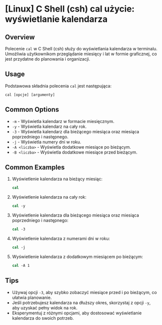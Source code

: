 # [Linux] C Shell (csh) cal użycie: wyświetlanie kalendarza

## Overview
Polecenie `cal` w C Shell (csh) służy do wyświetlania kalendarza w terminalu. Umożliwia użytkownikom przeglądanie miesięcy i lat w formie graficznej, co jest przydatne do planowania i organizacji.

## Usage
Podstawowa składnia polecenia `cal` jest następująca:

```
cal [opcje] [argumenty]
```

## Common Options
- `-m` - Wyświetla kalendarz w formacie miesięcznym.
- `-y` - Wyświetla kalendarz na cały rok.
- `-3` - Wyświetla kalendarz dla bieżącego miesiąca oraz miesiąca poprzedniego i następnego.
- `-j` - Wyświetla numery dni w roku.
- `-A <liczba>` - Wyświetla dodatkowe miesiące po bieżącym.
- `-B <liczba>` - Wyświetla dodatkowe miesiące przed bieżącym.

## Common Examples
1. Wyświetlenie kalendarza na bieżący miesiąc:
   ```csh
   cal
   ```

2. Wyświetlenie kalendarza na cały rok:
   ```csh
   cal -y
   ```

3. Wyświetlenie kalendarza dla bieżącego miesiąca oraz miesiąca poprzedniego i następnego:
   ```csh
   cal -3
   ```

4. Wyświetlenie kalendarza z numerami dni w roku:
   ```csh
   cal -j
   ```

5. Wyświetlenie kalendarza z dodatkowym miesiącem po bieżącym:
   ```csh
   cal -A 1
   ```

## Tips
- Używaj opcji `-3`, aby szybko zobaczyć miesiące przed i po bieżącym, co ułatwia planowanie.
- Jeśli potrzebujesz kalendarza na dłuższy okres, skorzystaj z opcji `-y`, aby uzyskać pełny widok na rok.
- Eksperymentuj z różnymi opcjami, aby dostosować wyświetlanie kalendarza do swoich potrzeb.